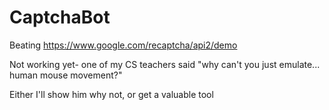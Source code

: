# CaptchaBot
Beating https://www.google.com/recaptcha/api2/demo

Not working yet- one of my CS teachers said "why can't you just emulate... human mouse movement?"

Either I'll show him why not, or get a valuable tool
